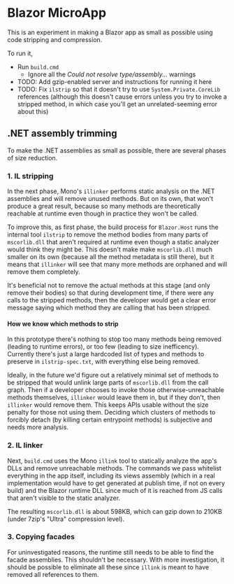 # Blazor MicroApp

This is an experiment in making a Blazor app as small as possible using code stripping and compression.

To run it,

* Run `build.cmd`
  * Ignore all the *Could not resolve type/assembly...* warnings
* TODO: Add gzip-enabled server and instructions for running it here
* TODO: Fix `ilstrip` so that it doesn't try to use `System.Private.CoreLib` references (although this doesn't cause errors unless you try to invoke a stripped method, in which case you'll get an unrelated-seeming error about this)

## .NET assembly trimming

To make the .NET assemblies as small as possible, there are several phases of size reduction.

### 1. IL stripping

In the next phase, Mono's `illinker` performs static analysis on the .NET assemblies and will remove unused methods. But on its own, that won't produce a great result, because so many methods are theoretically reachable at runtime even though in practice they won't be called.

To improve this, as first phase, the build process for `Blazor.Host` runs the internal tool `ilstrip` to remove the method bodies from many parts of `mscorlib.dll` that aren't required at runtime even though a static analyzer would think they might be. This doesn't make make `mscorlib.dll` much smaller on its own (because all the method metadata is still there), but it means that `illinker` will see that many more methods are orphaned and will remove them completely.

It's beneficial not to remove the actual methods at this stage (and only remove their bodies) so that
during development time, if there were any calls to the stripped methods, then the developer would
get a clear error message saying which method they are calling that has been stripped.

#### How we know which methods to strip

In this prototype there's nothing to stop too many methods being removed (leading to runtime errors), or too few (leading to size inefficency). Currently there's just a large hardcoded list of types and methods to preserve in `ilstrip-spec.txt`, with everything else being removed.

Ideally, in the future we'd figure out a relatively minimal set of methods to be stripped that would unlink large parts of `mscorlib.dll` from the call graph. Then if a developer chooses to invoke those otherwise-unreachable methods themselves, `illinker` would leave them in, but if they don't, then `illinker` would remove them. This keeps APIs usable without the size penalty for those not using them. Deciding which clusters of methods to forcibly detach (by killing certain entrypoint methods) is subjective and needs more analysis.

### 2. IL linker

Next, `build.cmd` uses the Mono `illink` tool to statically analyze the app's DLLs and remove unreachable methods. The commands we pass whitelist everything in the app itself, including its views assembly (which in a real implementation would have to get generated at publish time, if not on every build) and the Blazor runtime DLL since much of it is reached from JS calls that aren't visible to the static analyzer.

The resulting `mscorlib.dll` is about 598KB, which can gzip down to 210KB (under 7zip's "Ultra" compression level).

### 3. Copying facades

For uninvestigated reasons, the runtime still needs to be able to find the facade assemblies. This shouldn't be necessary. With more investigation, it should be possible to eliminate all these since `illink` is meant to have removed all references to them.
